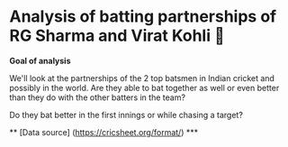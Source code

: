 # Analysis of batting partnerships of RG Sharma and Virat Kohli :cricket_game:


**Goal of analysis**

We'll look at the partnerships of the 2 top batsmen in Indian cricket and possibly in the world. Are they able to bat together as well or even better than they do with the other batters in the team? 

Do they bat better in the first innings or while chasing a target?


** [Data source] (https://cricsheet.org/format/) ***


